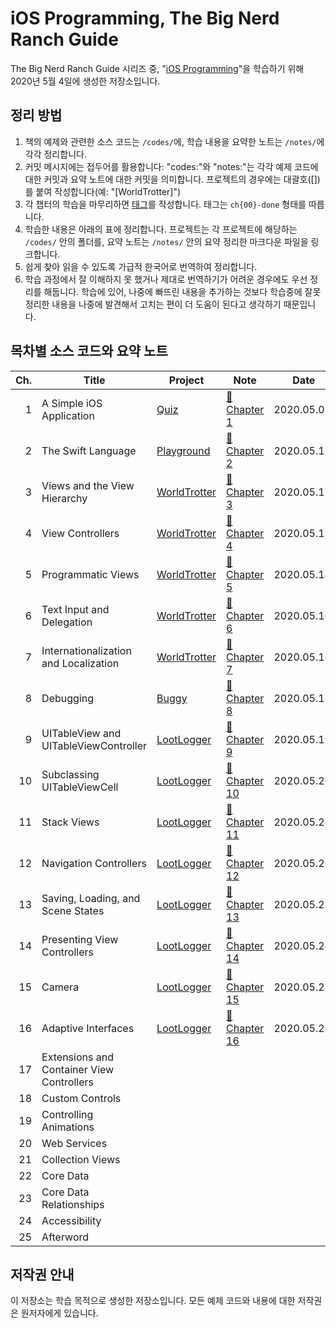 # iOS Programming, The Big Nerd Ranch Guide

The Big Nerd Ranch Guide 시리즈 중, "[iOS Programming](https://play.google.com/store/books/details/Christian_Keur_iOS_Programming?id=yjTfDwAAQBAJ)"을 학습하기 위해 2020년 5월 4일에 생성한 저장소입니다.

## 정리 방법

1. 책의 예제와 관련한 소스 코드는 `/codes/`에, 학습 내용을 요약한 노트는 `/notes/`에 각각 정리합니다.
2. 커밋 메시지에는 접두어를 활용합니다: "codes:"와 "notes:"는 각각 예제 코드에 대한 커밋과 요약 노트에 대한 커밋을 의미합니다. 프로젝트의 경우에는 대괄호([])를 붙여 작성합니다(예: "[WorldTrotter]")
3. 각 챕터의 학습을 마무리하면 [태그](https://github.com/paikwiki/big-nerd-ranch-ios/releases)를 작성합니다. 태그는 `ch{00}-done` 형태를 따릅니다.
4. 학습한 내용은 아래의 표에 정리합니다. 프로젝트는 각 프로젝트에 해당하는 `/codes/` 안의 폴더를, 요약 노트는 `/notes/` 안의 요약 정리한 마크다운 파일을 링크합니다.
5. 쉽게 찾아 읽을 수 있도록 가급적 한국어로 번역하여 정리합니다.
6. 학습 과정에서 잘 이해하지 못 했거나 제대로 번역하기가 어려운 경우에도 우선 정리를 해둡니다. 학습에 있어, 나중에 빠뜨린 내용을 추가하는 것보다 학습중에 잘못 정리한 내용을 나중에 발견해서 고치는 편이 더 도움이 된다고 생각하기 때문입니다.

## 목차별 소스 코드와 요약 노트

<!-- prettier-ignore -->
| Ch. | Title | Project | Note | Date |
|----:|-------|---------|------|------|
| 1| A Simple iOS Application | [Quiz](./codes/Quiz/) | [:memo:Chapter 1](./notes/ch01-a-simple-ios-application.md) | 2020.05.07. |
| 2| The Swift Language | [Playground](./codes/ch02-playground) | [:memo:Chapter 2](./notes/ch02-the-swift-language.md)| 2020.05.11. |
| 3| Views and the View Hierarchy | [WorldTrotter](./codes/WorldTrotter) | [:memo:Chapter 3](./notes/ch03-views-and-the-view-hierarchy.md) | 2020.05.12. |
| 4| View Controllers | [WorldTrotter](./codes/WorldTrotter) | [:memo:Chapter 4](./notes/ch04-view-controllers.md) | 2020.05.13. |
| 5| Programmatic Views | [WorldTrotter](./codes/WorldTrotter) | [:memo:Chapter 5](./notes/ch05-programmatic-views.md) | 2020.05.14. |
| 6| Text Input and Delegation | [WorldTrotter](./codes/WorldTrotter) | [:memo:Chapter 6](./notes/ch06-text-input-and-delegation.md) | 2020.05.16. |
| 7| Internationalization and Localization | [WorldTrotter](./codes/WorldTrotter) | [:memo:Chapter 7](./notes/ch07-internationalization-and-localization.md)| 2020.05.18. |
| 8| Debugging | [Buggy](./codes/Buggy) | [:memo:Chapter 8](./notes/ch08-debugging.md) | 2020.05.18. |
| 9| UITableView and UITableViewController | [LootLogger](./codes/LootLogger) | [:memo:Chapter 9](./notes/ch09-uitableview-and-uitableviewcontroller.md) | 2020.05.19. |
|10| Subclassing UITableViewCell | [LootLogger](./codes/LootLogger) | [:memo:Chapter 10](./notes/ch10-subclassing-uitableviewcell.md) | 2020.05.20. |
|11| Stack Views | [LootLogger](./codes/LootLogger) | [:memo:Chapter 11](./notes/ch11-stack-views.md) | 2020.05.21. |
|12| Navigation Controllers | [LootLogger](./codes/LootLogger) | [:memo:Chapter 12](./notes/ch12-navigation-controllers.md) | 2020.05.22. |
|13| Saving, Loading, and Scene States | [LootLogger](./codes/LootLogger) | [:memo:Chapter 13](./notes/ch13-saving-loading-and-scene-states.md)| 2020.05.23. |
|14| Presenting View Controllers | [LootLogger](./codes/LootLogger) | [:memo:Chapter 14](./notes/ch14-presenting-view-controllers.md) | 2020.05.24. |
|15| Camera | [LootLogger](./codes/LootLogger) | [:memo:Chapter 15](./notes/ch14-presenting-view-controllers.md) | 2020.05.25. |
|16| Adaptive Interfaces | [LootLogger](./codes/LootLogger) | [:memo:Chapter 16](./notes/ch16-adaptive-interfaces.md) | 2020.05.26. |
|17| Extensions and Container View Controllers | | | |
|18| Custom Controls | | | |
|19| Controlling Animations | | | |
|20| Web Services | | | |
|21| Collection Views | | | |
|22| Core Data | | | |
|23| Core Data Relationships | | | |
|24| Accessibility | | | |
|25| Afterword | | | |

## 저작권 안내

이 저장소는 학습 목적으로 생성한 저장소입니다. 모든 예제 코드와 내용에 대한 저작권은 원저자에게 있습니다.
